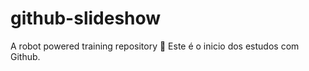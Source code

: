 # github-slideshow
A robot powered training repository :robot:
Este é o inicio dos estudos com Github.

